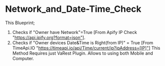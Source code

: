 # Network_and_Date-Time_Check
This Blueprint; 
1) Checks if "Owner have Network"=True [From Apify IP Check "https://api.ipify.org?format=json"]. 
2) Checks if "Owner devices Date&amp;Time is Right(from IP)" = True [From TimeApi.IO "https://timeapi.io/api/Time/current/ip?ipAddress=[IP]"]
 This Method Requires just VaRest Plugin.
Allows to using both Mobile and Computer.
